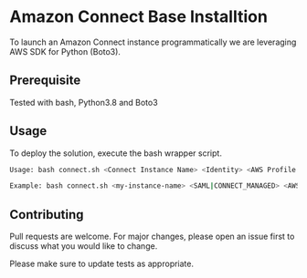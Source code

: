 # Amazon Connect Base Installtion

To launch an Amazon Connect instance programmatically we are leveraging AWS SDK for Python (Boto3).
## Prerequisite

Tested with bash, Python3.8 and Boto3
## Usage

To deploy the solution, execute the bash wrapper script.

```bash
Usage: bash connect.sh <Connect Instance Name> <Identity> <AWS Profile name>

Example: bash connect.sh <my-instance-name> <SAML|CONNECT_MANAGED> <AWS Profile Name> 
```
## Contributing
Pull requests are welcome. For major changes, please open an issue first to discuss what you would like to change.

Please make sure to update tests as appropriate.